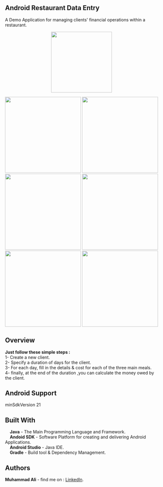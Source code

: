 
## Android Restaurant Data Entry
A Demo Application for managing clients' financial operations within a restaurant.
<p align="center">
<img src="app/screenshots/logo.png" height="200"/>
</p>
<p align="center">
  <img src="app/screenshots/Data Entry (1).jpg" height="250"/>
  <img src="app/screenshots/Data Entry (2).jpg" height="250"/>
  <img src="app/screenshots/Data Entry (3).jpg" height="250"/>
  <img src="app/screenshots/Data Entry (4).jpg" height="250"/>
  <img src="app/screenshots/Data Entry (6).jpg" height="250"/>
  <img src="app/screenshots/Data Entry (7).jpg" height="250"/>
</p>

## Overview  
  **Just follow these simple steps :**  
  1- Create a new client.  
  2- Specify a duration of days for the client.  
  3- For each day, fill in the details & cost for each of the three main meals.  
  4- finally, at the end of the duration ,you can calculate the money owed by the client.    

## Android Support
 minSdkVersion 21
 
## Built With  
&nbsp;&nbsp;&nbsp;&nbsp;**Java** - The Main Programming Language and Framework.  
&nbsp;&nbsp;&nbsp;&nbsp;**Andoid SDK** - Software Platform for creating and delivering Android Applications.   
&nbsp;&nbsp;&nbsp;&nbsp;**Android Studio** - Java IDE.  
&nbsp;&nbsp;&nbsp;&nbsp;**Gradle** - Build tool & Dependency Management.   

## Authors  
   **Muhammad Ali** - find me on : [LinkedIn](https://www.linkedin.com/in/zatribune).  

